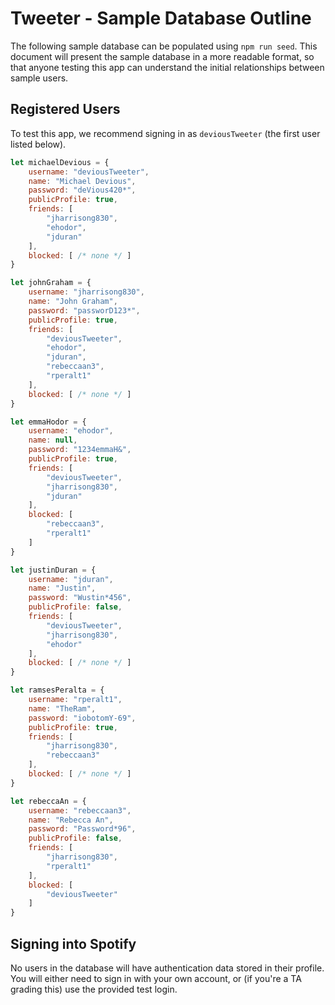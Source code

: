 # Tweeter - Sample Database Outline

The following sample database can be populated using `npm run seed`. This document will present the sample database in a more readable format, so that anyone testing this app can understand the initial relationships between sample users.


## Registered Users

To test this app, we recommend signing in as `deviousTweeter` (the first user listed below).


```javascript
let michaelDevious = {
    username: "deviousTweeter",
    name: "Michael Devious",
    password: "deVious420*",
    publicProfile: true,
    friends: [
        "jharrisong830",
        "ehodor",
        "jduran"
    ],
    blocked: [ /* none */ ]
}
```


```javascript
let johnGraham = {
    username: "jharrisong830",
    name: "John Graham",
    password: "passworD123*",
    publicProfile: true,
    friends: [
        "deviousTweeter",
        "ehodor",
        "jduran",
        "rebeccaan3",
        "rperalt1"
    ],
    blocked: [ /* none */ ]
}
```



```javascript
let emmaHodor = {
    username: "ehodor",
    name: null,
    password: "1234emmaH&",
    publicProfile: true,
    friends: [
        "deviousTweeter",
        "jharrisong830",
        "jduran"
    ],
    blocked: [ 
        "rebeccaan3",
        "rperalt1"
    ]
}
```


```javascript
let justinDuran = {
    username: "jduran",
    name: "Justin",
    password: "Wustin*456",
    publicProfile: false,
    friends: [
        "deviousTweeter",
        "jharrisong830",
        "ehodor"
    ],
    blocked: [ /* none */ ]
}
```


```javascript
let ramsesPeralta = {
    username: "rperalt1",
    name: "TheRam",
    password: "iobotomY-69",
    publicProfile: true,
    friends: [
        "jharrisong830",
        "rebeccaan3"
    ],
    blocked: [ /* none */ ]
}
```



```javascript
let rebeccaAn = {
    username: "rebeccaan3",
    name: "Rebecca An",
    password: "Password*96",
    publicProfile: false,
    friends: [
        "jharrisong830",
        "rperalt1"
    ],
    blocked: [
        "deviousTweeter"
    ]
}
```


## Signing into Spotify

No users in the database will have authentication data stored in their profile. You will either need to sign in with your own account, or (if you're a TA grading this) use the provided test login.
